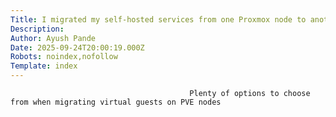 ```yaml
---
Title: I migrated my self-hosted services from one Proxmox node to another, and it was shockingly easy
Description: 
Author: Ayush Pande
Date: 2025-09-24T20:00:19.000Z
Robots: noindex,nofollow
Template: index
---
```


                                            Plenty of options to choose from when migrating virtual guests on PVE nodes
                                        